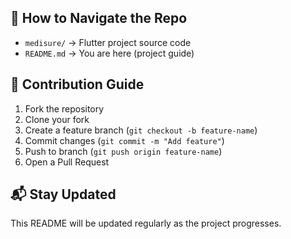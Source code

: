 ## 📂 How to Navigate the Repo  
- `medisure/` → Flutter project source code  
- `README.md` → You are here (project guide)  

## 🤝 Contribution Guide  
1. Fork the repository  
2. Clone your fork  
3. Create a feature branch (`git checkout -b feature-name`)  
4. Commit changes (`git commit -m "Add feature"`)  
5. Push to branch (`git push origin feature-name`)  
6. Open a Pull Request  

## 📬 Stay Updated  
This README will be updated regularly as the project progresses.  

